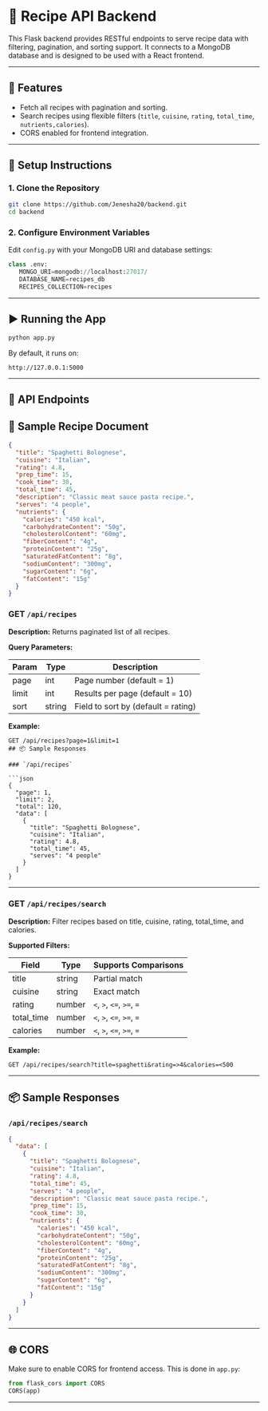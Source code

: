 # 🍲 Recipe API Backend

This Flask backend provides RESTful endpoints to serve recipe data with filtering, pagination, and sorting support. It connects to a MongoDB database and is designed to be used with a React frontend.

---

## 🚀 Features

- Fetch all recipes with pagination and sorting.
- Search recipes using flexible filters (`title`, `cuisine`, `rating`, `total_time`, `nutrients,calories`).
- CORS enabled for frontend integration.

---


## 🔧 Setup Instructions

### 1. Clone the Repository

```bash
git clone https://github.com/Jenesha20/backend.git
cd backend
````


### 2. Configure Environment Variables

Edit `config.py` with your MongoDB URI and database settings:

```python
class .env:
   MONGO_URI=mongodb://localhost:27017/
   DATABASE_NAME=recipes_db
   RECIPES_COLLECTION=recipes
```

---

## ▶️ Running the App

```bash
python app.py
```

By default, it runs on:

```
http://127.0.0.1:5000
```

---

## 🔌 API Endpoints


## 🧾 Sample Recipe Document

```json
{
  "title": "Spaghetti Bolognese",
  "cuisine": "Italian",
  "rating": 4.8,
  "prep_time": 15,
  "cook_time": 30,
  "total_time": 45,
  "description": "Classic meat sauce pasta recipe.",
  "serves": "4 people",
  "nutrients": {
    "calories": "450 kcal",
    "carbohydrateContent": "50g",
    "cholesterolContent": "60mg",
    "fiberContent": "4g",
    "proteinContent": "25g",
    "saturatedFatContent": "8g",
    "sodiumContent": "300mg",
    "sugarContent": "6g",
    "fatContent": "15g"
  }
}
```

### GET `/api/recipes`

**Description:** Returns paginated list of all recipes.

**Query Parameters:**

| Param | Type   | Description                         |
| ----- | ------ | ----------------------------------- |
| page  | int    | Page number (default = 1)           |
| limit | int    | Results per page (default = 10)     |
| sort  | string | Field to sort by (default = rating) |

**Example:**

```
GET /api/recipes?page=1&limit=1
## 📦 Sample Responses

### `/api/recipes`

```json
{
  "page": 1,
  "limit": 2,
  "total": 120,
  "data": [
    {
      "title": "Spaghetti Bolognese",
      "cuisine": "Italian",
      "rating": 4.8,
      "total_time": 45,
      "serves": "4 people"
    }
  ]
}
```

---

### GET `/api/recipes/search`

**Description:** Filter recipes based on title, cuisine, rating, total\_time, and calories.

**Supported Filters:**

| Field       | Type   | Supports Comparisons             |
| ----------- | ------ | -------------------------------- |
| title       | string | Partial match                    |
| cuisine     | string | Exact match                      |
| rating      | number | `<`, `>`, `<=`, `>=`, `=`        |
| total\_time | number | `<`, `>`, `<=`, `>=`, `=`        |
| calories    | number | `<`, `>`, `<=`, `>=`, `=`        |

**Example:**

```
GET /api/recipes/search?title=spaghetti&rating=>4&calories=<500
```

---

## 📦 Sample Responses
### `/api/recipes/search`

```json
{
  "data": [
    {
      "title": "Spaghetti Bolognese",
      "cuisine": "Italian",
      "rating": 4.8,
      "total_time": 45,
      "serves": "4 people",
      "description": "Classic meat sauce pasta recipe.",
      "prep_time": 15,
      "cook_time": 30,
      "nutrients": {
        "calories": "450 kcal",
        "carbohydrateContent": "50g",
        "cholesterolContent": "60mg",
        "fiberContent": "4g",
        "proteinContent": "25g",
        "saturatedFatContent": "8g",
        "sodiumContent": "300mg",
        "sugarContent": "6g",
        "fatContent": "15g"
      }
    }
  ]
}
```

---

## 🌐 CORS

Make sure to enable CORS for frontend access. This is done in `app.py`:

```python
from flask_cors import CORS
CORS(app)
```

---






